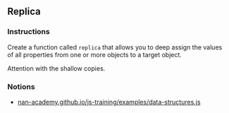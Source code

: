 ## Replica

### Instructions

Create a function called `replica` that allows you to deep assign the values of all properties from one or more
objects to a target object.

Attention with the shallow copies.

### Notions

- [nan-academy.github.io/js-training/examples/data-structures.js](https://nan-academy.github.io/js-training/examples/data-structures.js)
